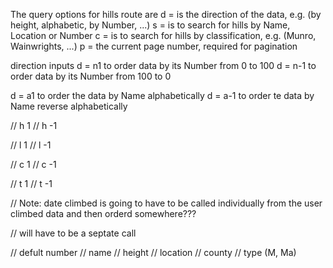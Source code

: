 The query options for hills route are
d = is the direction of the data, e.g. (by height, alphabetic, by Number, ...)
s = is to search for hills by Name, Location or Number
c = is to search for hills by classification, e.g. (Munro, Wainwrights, ...)
p = the current page number, required for pagination

direction inputs
d = n1 to order data by its Number from 0 to 100
d = n-1 to order data by its Number from 100 to 0

d = a1 to order the data by Name alphabetically
d = a-1 to order te data by Name reverse alphabetically

// h 1
// h -1

// l 1
// l -1

// c 1
// c -1

// t 1
// t -1

// Note: date climbed is going to have to be called individually from the user climbed data and then orderd somewhere???

// will have to be a septate call

// defult number
// name
// height
// location
// county
// type (M, Ma)
